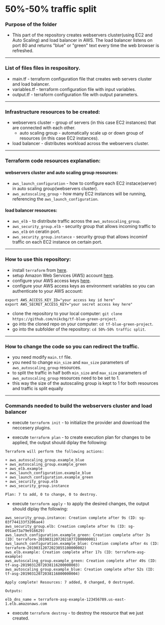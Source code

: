 # 50%-50% traffic split

### Purpose of the folder
- This part of the repository creates webservers cluster(using EC2 and Auto Scaling) and load balancer in AWS. The load balancer listens on port 80 and returns "blue" or "green" text every time the web browser is refreshed.
------------------------------------------------------------------------------------------------
### List of files files in respository.
- main.tf - terraform configuration file that creates web servers cluster and load balancer.
- variables.tf - terraform configuration file with input variables.
- output.tf - terraform configuration file with output parameters.

---------------------------------------------------------------------------------------------------------------
###  Infrastructure resources to be created:
- webservers cluster - group of servers (in this case EC2 instances) that are connected with each other.
   - auto scaling group - automatically scale up or down group of resources (in this case EC2 instances).
- load balancer - distributes workload across the webservers cluster.
-----------------------------------------------------------------------------------------------------------------
### Terraform code resources explanation:
 #### webservers cluster and auto scaling group resources:
  - `aws_launch_configuration` - how to configure each EC2 instace(server) in auto scaling group(webservers cluster). 
  - `aws_autoscaling_group` - how many EC2 instances will be running, referencing the `aws_launch_configuration`.
 #### load balancer resources:
  - `aws_elb` - to distribute traffic across the `aws_autoscaling_group`.
  - `aws_security_group.elb` - security group that allows incoming traffic to `aws_elb` on ceratin port. 
  - `aws_security_group.instance` - security group that allows incominf traffic on each EC2 instance on certain port.

---------------------------------------------------------------------------------------------------------------
### How to use this repository:
- install `terraform` from [here](https://www.terraform.io/downloads.html).
- setup Amazon Web Services (AWS) account [here](https://aws.amazon.com/).
- configure your AWS access keys [here](https://docs.aws.amazon.com/general/latest/gr/aws-sec-cred-types.html#access-keys-and-secret-access-keys).
- configure your AWS access keys as environment variables so you can authenticate to your AWS account:

```
export AWS_ACCESS_KEY_ID="your access key id here"
export AWS_SECRET_ACCESS_KEY="your secret access key here"
```
   
- clone the repository to your local computer: `git clone https://github.com/nikcbg/tf-blue-green-project`.
- go into the cloned repo on your computer: `cd tf-blue-green-project`.
- go into the subfolder of the repository: `cd 50%-50% traffic split`.
------------------------------------------------------------------------------------------------------------------
### How to change the code so you can redirect the traffic.
- you need modify `main.tf` file.
- you need to change `min_size` and `max_size` parameters of `aws_autoscaling_group` resources. 
- to split the traffic in half both `min_size` and `max_size` parameters of `aws_autoscaling_group` resources need to be set to 1. 
- this way the size of the autoscaling group is kept to 1 for both resources and traffic is split equally 

----------------------------------------------------------------------------------------------------------------------------
### Commands needed to build the webservers cluster and load balancer
- execute `terraform init` - to initialize the provider and download the neccesery plugins.
  
- execute `terraform plan` - to create execution plan for changes to be applied, the output should diplay the following:  
```
Terraform will perform the following actions:

+ aws_autoscaling_group.example_blue
+ aws_autoscaling_group.example_green
+ aws_elb.example
+ aws_launch_configuration.example_blue
+ aws_launch_configuration.example_green
+ aws_security_group.elb
+ aws_security_group.instance

Plan: 7 to add, 0 to change, 0 to destroy.
```
  
- execute `terraform apply` - to apply the desired changes, the output should diplay the following:

```
aws_security_group.instance: Creation complete after 9s (ID: sg-03f744133f3206ae4)
aws_security_group.elb: Creation complete after 9s (ID: sg-091ae73a79e916629)
aws_launch_configuration.example_green: Creation complete after 3s (ID: terraform-20190312072021877200000001)
aws_launch_configuration.example_blue: Creation complete after 4s (ID: terraform-20190312072023055100000002)
aws_elb.example: Creation complete after 17s (ID: terraform-asg-example)
aws_autoscaling_group.example_green: Creation complete after 49s (ID: tf-asg-20190312072038116200000003)
aws_autoscaling_group.example_blue: Creation complete after 52s (ID: tf-asg-20190312072038116800000004)

Apply complete! Resources: 7 added, 0 changed, 0 destroyed.

Outputs:

elb_dns_name = terraform-asg-example-123456789.us-east-1.elb.amazonaws.com

```
- execute `terraform destroy` - to destroy the resource that we just created.

